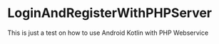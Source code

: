 # LoginAndRegisterWithPHPServer
This is just a test on how to use Android Kotlin with PHP Webservice
